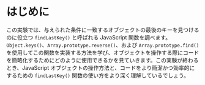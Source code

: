 # はじめに

この実験では、与えられた条件に一致するオブジェクトの最後のキーを見つけるのに役立つ `findLastKey()` と呼ばれる JavaScript 関数を調べます。`Object.keys()`、`Array.prototype.reverse()`、および `Array.prototype.find()` を使用してこの関数を実装する方法を学び、オブジェクトを操作する際にコードを簡略化するためにどのように使用できるかを見ていきます。この実験が終わるとき、JavaScript オブジェクトの操作方法と、コードをより簡潔かつ効率的にするための `findLastKey()` 関数の使い方をより深く理解しているでしょう。
